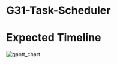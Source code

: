 # G31-Task-Scheduler
# Expected Timeline
![gantt_chart](https://user-images.githubusercontent.com/52863153/117619587-b0ee0b80-b12c-11eb-802a-d3416ea8f442.jpg)

